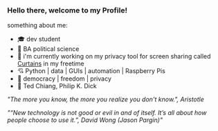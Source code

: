 ### Hello there, welcome to my Profile!

something about me:
- 🎓 dev student  
- 📜 BA political science  
- 🔭 i'm currently working on my privacy tool for screen sharing called [Curtains](https://github.com/AbortLarboard/curtains_dev) in my freetime  
- 💘 Python | data | GUIs | automation | Raspberry Pis  
- 🫶 democracy | freedom | privacy       
- 📖 Ted Chiang, Philip K. Dick
    
      
*"The more you know, the more you realize you don't know.", Aristotle*  
  
*"“New technology is not good or evil in and of itself. It’s all about how people choose to use it.”, David Wong (Jason Pargin)"*



<!--
**AbortLarboard/AbortLarboard** is a ✨ _special_ ✨ repository because its `README.md` (this file) appears on your GitHub profile.

Here are some ideas to get you started:

- 🔭 I’m currently working on ...
- 🌱 I’m currently learning ...
- 👯 I’m looking to collaborate on ...
- 🤔 I’m looking for help with ...
- 💬 Ask me about ...
- 📫 How to reach me: ...
- 😄 Pronouns: ...
- ⚡ Fun fact: ...
-->
